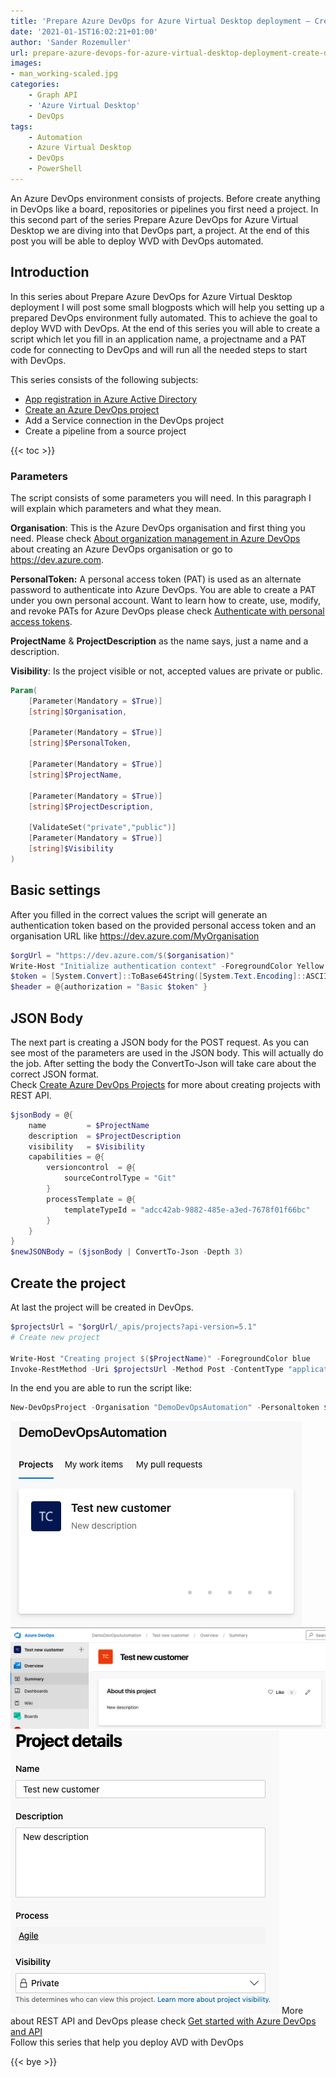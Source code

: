 ```yaml
---
title: 'Prepare Azure DevOps for Azure Virtual Desktop deployment – Create DevOps project'
date: '2021-01-15T16:02:21+01:00'
author: 'Sander Rozemuller'
url: prepare-azure-devops-for-azure-virtual-desktop-deployment-create-devops-project
images:
- man_working-scaled.jpg
categories:
    - Graph API
    - 'Azure Virtual Desktop'
    - DevOps
tags:
    - Automation
    - Azure Virtual Desktop
    - DevOps
    - PowerShell
---
```


An Azure DevOps environment consists of projects. Before create anything in DevOps like a board, repositories or pipelines you first need a project. In this second part of the series Prepare Azure DevOps for Azure Virtual Desktop we are diving into that DevOps part, a project. At the end of this post you will be able to deploy WVD with DevOps automated.

## Introduction

In this series about Prepare Azure DevOps for Azure Virtual Desktop deployment I will post some small blogposts which will help you setting up a prepared DevOps environment fully automated. This to achieve the goal to deploy WVD with DevOps. At the end of this series you will able to create a script which let you fill in an application name, a projectname and a PAT code for connecting to DevOps and will run all the needed steps to start with DevOps.

This series consists of the following subjects:

- [App registration in Azure Active Directory](https://www.rozemuller.com/prepare-azure-devops-for-azure-virtual-desktop-deployment-app-registration/)
- [Create an Azure DevOps project](https://www.rozemuller.com/prepare-azure-devops-for-azure-virtual-desktop-deployment-create-devops-project/)
- Add a Service connection in the DevOps project
- Create a pipeline from a source project

{{< toc >}}

### Parameters

The script consists of some parameters you will need. In this paragraph I will explain which parameters and what they mean.

**Organisation**: This is the Azure DevOps organisation and first thing you need. Please check [About organization management in Azure DevOps](https://docs.microsoft.com/en-us/azure/devops/organizations/accounts/organization-management?view=azure-devops) about creating an Azure DevOps organisation or go to <https://dev.azure.com>.

**PersonalToken:** A personal access token (PAT) is used as an alternate password to authenticate into Azure DevOps. You are able to create a PAT under you own personal account. Want to learn how to create, use, modify, and revoke PATs for Azure DevOps please check [Authenticate with personal access tokens](https://docs.microsoft.com/en-us/azure/devops/organizations/accounts/use-personal-access-tokens-to-authenticate?view=azure-devops&tabs=preview-page).

**ProjectName** &amp; **ProjectDescription** as the name says, just a name and a description.

**Visibility**: Is the project visible or not, accepted values are private or public.

```powershell
Param(
    [Parameter(Mandatory = $True)]
    [string]$Organisation,

    [Parameter(Mandatory = $True)]
    [string]$PersonalToken,
    
    [Parameter(Mandatory = $True)]
    [string]$ProjectName,
    
    [Parameter(Mandatory = $True)]
    [string]$ProjectDescription, 
    
    [ValidateSet("private","public")]
    [Parameter(Mandatory = $True)]
    [string]$Visibility
)
```
## Basic settings

After you filled in the correct values the script will generate an authentication token based on the provided personal access token and an organisation URL like https://dev.azure.com/MyOrganisation

```powershell
$orgUrl = "https://dev.azure.com/$($organisation)"
Write-Host "Initialize authentication context" -ForegroundColor Yellow
$token = [System.Convert]::ToBase64String([System.Text.Encoding]::ASCII.GetBytes(":$($personalToken)"))
$header = @{authorization = "Basic $token" }
```

## JSON Body

The next part is creating a JSON body for the POST request. As you can see most of the parameters are used in the JSON body. This will actually do the job. After setting the body the ConvertTo-Json will take care about the correct JSON format.   
Check [Create Azure DevOps Projects](https://docs.microsoft.com/en-us/rest/api/azure/devops/core/projects/create?view=azure-devops-rest-6.0) for more about creating projects with REST API.

```powershell
$jsonBody = @{
    name         = $ProjectName
    description  = $ProjectDescription
    visibility   = $Visibility
    capabilities = @{
        versioncontrol  = @{
            sourceControlType = "Git"
        }
        processTemplate = @{
            templateTypeId = "adcc42ab-9882-485e-a3ed-7678f01f66bc"
        }
    }
}
$newJSONBody = ($jsonBody | ConvertTo-Json -Depth 3)
```
## Create the project

At last the project will be created in DevOps.

```powershell
$projectsUrl = "$orgUrl/_apis/projects?api-version=5.1"
# Create new project

Write-Host "Creating project $($ProjectName)" -ForegroundColor blue
Invoke-RestMethod -Uri $projectsUrl -Method Post -ContentType "application/json" -Headers $header -Body $newJSONBody
```

In the end you are able to run the script like:

```powershell
New-DevOpsProject -Organisation "DemoDevOpsAutomation" -Personaltoken $token -ProjectName "Test new customer" -ProjectDescription "New description" -Visibility Private
```

![image-1](image-1.png)
![Inside devops project](image-2.png)
![devops project visibility](image-3.png)
More about REST API and DevOps please check [Get started with Azure DevOps and API](https://docs.microsoft.com/en-us/rest/api/azure/devops/?view=azure-devops-rest-6.1)  
Follow this series that help you deploy AVD with DevOps

{{< bye >}}